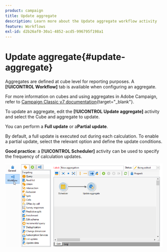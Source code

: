 ```yaml
---
product: campaign
title: Update aggregate
description: Learn more about the Update aggregate workflow activity
feature: Workflows
exl-id: d2b26af0-30a1-4852-acd5-996795f198a1
---
```

# Update aggregate{#update-aggregate}

Aggregates are defined at cube level for reporting purposes. A **[!UICONTROL Workflow]** tab is available when configuring an aggregate.

For more information on cubes and using aggregates in Adobe Campaign, refer to [Campaign Classic v7 documentation](https://experienceleague.adobe.com/docs/campaign-classic/using/reporting/designing-reports-with-cubes/about-cubes.html){target="_blank"}.


To update an aggregate, edit the **[!UICONTROL Update aggregate]** activity and select the Cube and aggregate to update. 

You can perform a **Full update** or a**Partial update**.

By default, a full update is executed out during each calculation. To enable a partial update, select the relevant option and define the update conditions.

**Good practice**: a **[!UICONTROL Scheduler]** activity can be used to specify the frequency of calculation updates.

![](assets/scheduler-and-cube-aggregate.png)
